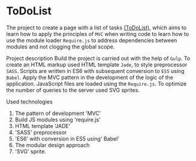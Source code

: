 # ToDoList
The project to create a page with a list of tasks [(ToDoList)](http://jurict.github.io/GoFrontend/Tech%20Skills/JS%2023-24/build/index.html), which aims to learn how to apply the principles of `MVC` when writing code to learn how to use the module loader `Require.js` to address dependencies between modules and not clogging the global scope.

Project description
Build the project is carried out with the help of `Gulp`. To create an HTML markup used HTML template `Jade`, to style preprocessor `SASS`. Scripts are written in ES6 with subsequent conversion to `ES5` using `Babel`. Apply the MVC pattern in the development of the logic of the application. JavaScript files are loaded using the `Require.js`. To optimize the number of queries to the server used SVG sprites.

Used technologies

1. The pattern of development 'MVC'
2. Build JS modules using 'require.js'
3. HTML template 'JADE'
4. 'SASS' preprocessor
4. 'ES6' with conversion in ES5 using' Babel'
5. The modular design approach
6. 'SVG' sprite.